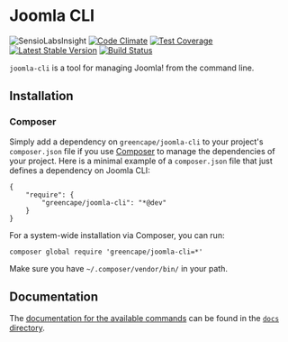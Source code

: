 # Joomla CLI

![SensioLabsInsight](https://insight.sensiolabs.com/projects/c2895e80-cc5a-4f4c-906f-3efe53bd6ff4/mini.png)
[![Code Climate](https://codeclimate.com/github/GreenCape/joomla-cli/badges/gpa.svg)](https://codeclimate.com/github/GreenCape/joomla-cli)
[![Test Coverage](https://codeclimate.com/github/GreenCape/joomla-cli/badges/coverage.svg)](https://codeclimate.com/github/GreenCape/joomla-cli/coverage)
[![Latest Stable Version](https://poser.pugx.org/greencape/joomla-cli/v/stable.png)](https://packagist.org/packages/greencape/joomla-cli)
[![Build Status](https://api.travis-ci.org/GreenCape/joomla-cli.svg?branch=develop)](https://travis-ci.org/greencape/joomla-cli)

`joomla-cli` is a tool for managing Joomla! from the command line.

## Installation

### Composer

Simply add a dependency on `greencape/joomla-cli` to your project's `composer.json` file if you use
[Composer](http://getcomposer.org/) to manage the dependencies of your project. Here is a minimal example of a
`composer.json` file that just defines a dependency on Joomla CLI:

    {
        "require": {
            "greencape/joomla-cli": "*@dev"
        }
    }

For a system-wide installation via Composer, you can run:

    composer global require 'greencape/joomla-cli=*'

Make sure you have `~/.composer/vendor/bin/` in your path.

## Documentation

The [documentation for the available commands](docs/commands/index.md) can be found in the [`docs` directory](docs).
